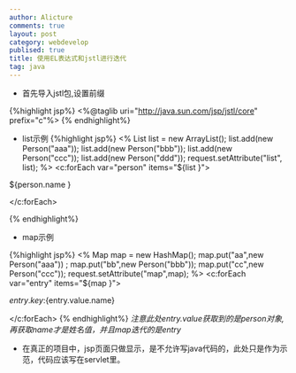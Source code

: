 ```yaml
---
author: Alicture
comments: true
layout: post
category: webdevelop
publised: true
title: 使用EL表达式和jstl进行迭代
tag: java
---
```

* 首先导入jstl包,设置前缀

{%highlight jsp%}
<%@taglib uri="http://java.sun.com/jsp/jstl/core" prefix="c"%>
{% endhighlight%}

* list示例
{%highlight jsp%}
<%
List list = new ArrayList();
list.add(new Person("aaa"));
list.add(new Person("bbb"));
list.add(new Person("ccc"));
list.add(new Person("ddd"));
request.setAttribute("list", list);
%>
<c:forEach var="person" items="${list }">

${person.name }<br>

</c:forEach>

{% endhighlight%}

* map示例

{%highlight jsp%}
<%
	Map map = new HashMap();
	map.put("aa",new Person("aaa"))	;
	map.put("bb",new Person("bbb"));
	map.put("cc",new Person("ccc"));
	request.setAttribute("map",map);
%>
<c:forEach var="entry" items="${map }">

${entry.key }:${entry.value.name} <br>

</c:forEach>
{% endhighlight%}
*注意此处entry.value获取到的是person对象,再获取name才是姓名值，并且map迭代的是entry*

* 在真正的项目中，jsp页面只做显示，是不允许写java代码的，此处只是作为示范，代码应该写在servlet里。
